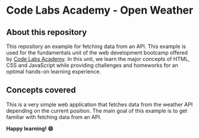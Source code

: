 # Code Labs Academy - Open Weather

## About this repository

This repository an example for fetching data from an API. This example is used for the fundamentals unit of the web development bootcamp offered by [Code Labs Academy](https://codelabsacademy.com/). In this unit, we learn the major concepts of HTML, CSS and JavaScript while providing challenges and homeworks for an optimal hands-on learning experience.

## Concepts covered

This is a very simple web application that fetches data from the weather API depending on the current position. The main goal of this example is to get familiar with fetching data from an API.

**Happy learning! 😄**
